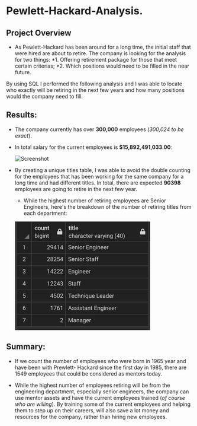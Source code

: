 # Pewlett-Hackard-Analysis.



## Project Overview

- As Pewlett-Hackard has been around for a long time, the initial staff that were hired are about to retire. The company is looking for the analysis for two things:
 *1. Offering retirement package for those that meet certain criterias;
 *2. Which positions would need to be filled in the near future. 

By using SQL I performed the following analysis and I was able to locate who exactly will be retiring in the next few years and how many positions would the company need to fill. 


## Results:

- The company currently has over **300,000** employees (_300,024 to be exact_). 

- In total salary for the current employees is **$15,892,491,033.00**:

     ![Screenshot](/images/total_salaries.png.png?raw=true "Retiring titles")

- By creating a unique titles table, I was able to avoid the double counting for the employees that has been working for the same company for a long time and had different titles. In total, there are expected **90398** employees are going to retire in the next few year. 

    - While the highest number of retiring employees are Senior Engineers, here's the breakdown of the number of retiring titles from each department:
    
    ![Screenshot](/images/retiring_titles.png?raw=true "Retiring titles")



## Summary:

- If we count the number of employees who were born in 1965 year and have been with Prewlett- Hackard since the first day in 1985, there are 1549 employees that could be considered as mentors today. 

- While the highest number of employees retiring will be from the engineering department, especially senior engineers, the company can use mentor assets and have the current employees trained (_of course who are willing_). By training some of the current employees and helping them to step up on their careers, will also save a lot money and resources for the company, rather than hiring new employees.

